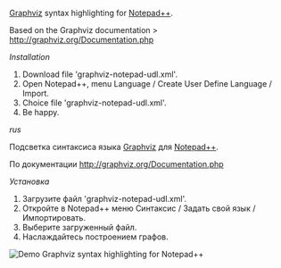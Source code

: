 [Graphviz](http://graphviz.org) syntax highlighting for [Notepad++](http://notepad-plus-plus.org).

Based on the Graphviz documentation > http://graphviz.org/Documentation.php


*Installation*

1. Download file 'graphviz-notepad-udl.xml'.
2. Open Notepad++, menu Language / Create User Define Language / Import.
3. Choice file 'graphviz-notepad-udl.xml'.
4. Be happy.




_rus_

Подсветка синтаксиса языка [Graphviz](http://graphviz.org) для [Notepad++](http://notepad-plus-plus.org).

По документации http://graphviz.org/Documentation.php


*Установка*

1. Загрузите файл 'graphviz-notepad-udl.xml'.
2. Откройте в Notepad++ меню Синтаксис / Задать свой язык / Импортировать.
3. Выберите загруженный файл.
4. Наслаждайтесь построением графов.




![Demo Graphviz syntax highlighting for Notepad++](https://raw.github.com/savdalion/graphviz-syntax-highlighting/master/doc/demo.png)
